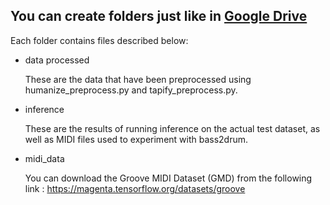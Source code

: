 ## You can create folders just like in [Google Drive](https://drive.google.com/drive/folders/1SqLu6v6bxBrmQt67ledKSBJYrxqpCsaF?usp=drive_link)

Each folder contains files described below:

* data processed
  
  These are the data that have been preprocessed using humanize_preprocess.py and tapify_preprocess.py.

* inference
  
  These are the results of running inference on the actual test dataset, as well as MIDI files used to experiment with bass2drum.

* midi_data
  
  You can download the Groove MIDI Dataset (GMD) from the following link : <https://magenta.tensorflow.org/datasets/groove>
